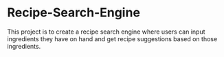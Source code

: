 # Recipe-Search-Engine
This project is to create a recipe search engine where users can input ingredients they have on hand and get recipe suggestions based on those ingredients. 
